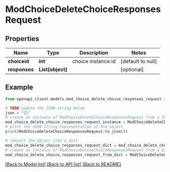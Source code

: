 # ModChoiceDeleteChoiceResponsesRequest


## Properties

Name | Type | Description | Notes
------------ | ------------- | ------------- | -------------
**choiceid** | **int** | choice instance id | [default to null]
**responses** | **List[object]** |  | [optional] 

## Example

```python
from openapi_client.models.mod_choice_delete_choice_responses_request import ModChoiceDeleteChoiceResponsesRequest

# TODO update the JSON string below
json = "{}"
# create an instance of ModChoiceDeleteChoiceResponsesRequest from a JSON string
mod_choice_delete_choice_responses_request_instance = ModChoiceDeleteChoiceResponsesRequest.from_json(json)
# print the JSON string representation of the object
print(ModChoiceDeleteChoiceResponsesRequest.to_json())

# convert the object into a dict
mod_choice_delete_choice_responses_request_dict = mod_choice_delete_choice_responses_request_instance.to_dict()
# create an instance of ModChoiceDeleteChoiceResponsesRequest from a dict
mod_choice_delete_choice_responses_request_from_dict = ModChoiceDeleteChoiceResponsesRequest.from_dict(mod_choice_delete_choice_responses_request_dict)
```
[[Back to Model list]](../README.md#documentation-for-models) [[Back to API list]](../README.md#documentation-for-api-endpoints) [[Back to README]](../README.md)


